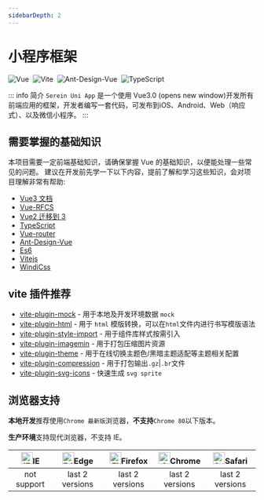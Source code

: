 ```yaml
---
sidebarDepth: 2
---
```


# 小程序框架

![Vue](https://img.shields.io/badge/Vue3.0-blue)&nbsp;
![Vite](https://img.shields.io/badge/Vite-green)&nbsp;
![Ant-Design-Vue](https://img.shields.io/badge/Ant%20Design%20Vue-orange.svg)&nbsp;
![TypeScript](https://img.shields.io/badge/TypeScript-blue.svg)&nbsp;

::: info 简介
`Serein Uni App` 是一个使用 Vue3.0 (opens new window)开发所有前端应用的框架，开发者编写一套代码，可发布到iOS、Android、Web（响应式）、以及微信小程序。
:::

## 需要掌握的基础知识

本项目需要一定前端基础知识，请确保掌握 Vue 的基础知识，以便能处理一些常见的问题。
建议在开发前先学一下以下内容，提前了解和学习这些知识，会对项目理解非常有帮助:

- [Vue3 文档](https://v3.vuejs.org/)
- [Vue-RFCS](https://github.com/vuejs/rfcs)
- [Vue2 迁移到 3](https://v3.vuejs.org/guide/migration/introduction.html)
- [TypeScript](https://www.typescriptlang.org/)
- [Vue-router](https://next.router.vuejs.org/)
- [Ant-Design-Vue](https://2x.antdv.com/docs/vue/introduce-cn/)
- [Es6](https://es6.ruanyifeng.com/)
- [Vitejs](https://vitejs.dev/)
- [WindiCss](https://windicss.netlify.app/)

## vite 插件推荐

- [vite-plugin-mock](https://github.com/anncwb/vite-plugin-mock) - 用于本地及开发环境数据 `mock`
- [vite-plugin-html](https://github.com/anncwb/vite-plugin-html) - 用于 `html` 模版转换，可以在`html`文件内进行书写模版语法
- [vite-plugin-style-import](https://github.com/anncwb/vite-plugin-style-import) - 用于组件库样式按需引入
- [vite-plugin-imagemin](https://github.com/anncwb/vite-plugin-imagemin) - 用于打包压缩图片资源
- [vite-plugin-theme](https://github.com/anncwb/vite-plugin-theme) - 用于在线切换主题色/黑暗主题适配等主题相关配置
- [vite-plugin-compression](https://github.com/anncwb/vite-plugin-compression) - 用于打包输出`.gz`|`.br`文件
- [vite-plugin-svg-icons](https://github.com/anncwb/vite-plugin-svg-icons) - 快速生成 `svg sprite`

## 浏览器支持

**本地开发**推荐使用`Chrome 最新版`浏览器，**不支持**`Chrome 80`以下版本。

**生产环境**支持现代浏览器，不支持 IE。

| [<img src="/app/images/basics-ie.png" alt="IE" width="24px" height="24px"  />](http://godban.github.io/browsers-support-badges/)IE | [<img src="/app/images/basics-edge.png" alt=" Edge" width="24px" height="24px" />](http://godban.github.io/browsers-support-badges/)Edge | [<img src="/app/images/basics-firefox.png" alt="Firefox" width="24px" height="24px" />](http://godban.github.io/browsers-support-badges/)Firefox | [<img src="/app/images/basics-chrome.png" alt="Chrome" width="24px" height="24px" />](http://godban.github.io/browsers-support-badges/)Chrome | [<img src="/app/images/basics-safari.png" alt="Safari" width="24px" height="24px" />](http://godban.github.io/browsers-support-badges/)Safari |
| :-: | :-: | :-: | :-: | :-: |
| not support | last 2 versions | last 2 versions | last 2 versions | last 2 versions |

